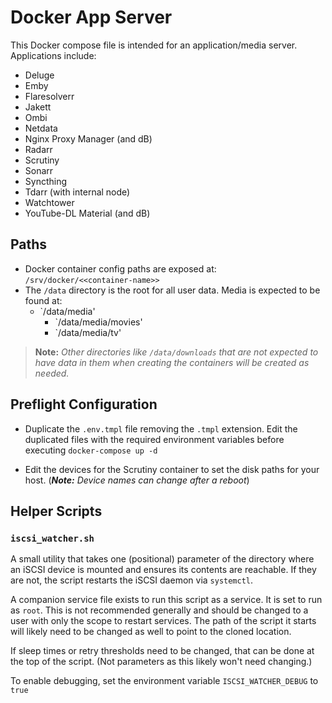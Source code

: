 # Docker App Server

This Docker compose file is intended for an application/media server. Applications include:

* Deluge
* Emby
* Flaresolverr
* Jakett
* Ombi
* Netdata
* Nginx Proxy Manager (and dB)
* Radarr
* Scrutiny
* Sonarr
* Syncthing
* Tdarr (with internal node)
* Watchtower
* YouTube-DL Material (and dB)

## Paths

* Docker container config paths are exposed at: `/srv/docker/<<container-name>>`
* The `/data` directory is the root for all user data. Media is expected to be found at:
  * `/data/media'
    * `/data/media/movies'
    * `/data/media/tv'

> **Note:** *Other directories like `/data/downloads` that are not expected to have data in them when creating the containers will be created as needed.*

## Preflight Configuration

* Duplicate the `.env.tmpl` file removing the `.tmpl` extension. Edit the duplicated files with the required environment variables before executing `docker-compose up -d`

* Edit the devices for the Scrutiny container to set the disk paths for your host. (***Note:** Device names can change after a reboot*)

## Helper Scripts

### `iscsi_watcher.sh`

A small utility that takes one (positional) parameter of the directory where an iSCSI device is mounted and ensures its contents are reachable. If they are not, the script restarts the iSCSI daemon via `systemctl`.

A companion service file exists to run this script as a service. It is set to run as `root`. This is not recommended generally and should be changed to a user with only the scope to restart services. The path of the script it starts will likely need to be changed as well to point to the cloned location.

If sleep times or retry thresholds need to be changed, that can be done at the top of the script. (Not parameters as this likely  won't need changing.)

To enable debugging, set the environment variable `ISCSI_WATCHER_DEBUG` to `true`
